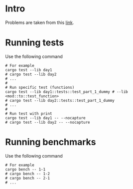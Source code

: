# Intro

Problems are taken from this [link](https://adventofcode.com/2024).

# Running tests

Use the following command

```shell
# For example
cargo test --lib day1
# cargo test --lib day2
# ...
#
# Run specific test (functions)
cargo test --lib day1::tests::test_part_1_dummy # --lib <mod::to::test_function>
# cargo test --lib day2::tests::test_part_1_dummy
# ...
#
# Run test with print
cargo test --lib day1 -- --nocapture
# cargo test --lib day2 -- --nocapture
```

# Running benchmarks

Use the following command

```shell
# For example
cargo bench -- 1-1
# cargo bench -- 1-2
# cargo bench -- 2-1
# ...
```